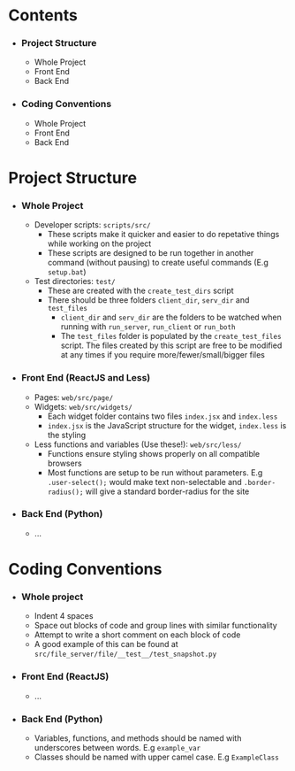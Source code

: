 # Contents

  * ### Project Structure
    * Whole Project
    * Front End
    * Back End
  * ### Coding Conventions
    * Whole Project
    * Front End
    * Back End

# Project Structure

  * ### Whole Project
    * Developer scripts: `scripts/src/`
      * These scripts make it quicker and easier to do repetative things while working on the project
      * These scripts are designed to be run together in another command (without pausing) to create useful commands (E.g `setup.bat`)
    * Test directories: `test/`
      * These are created with the `create_test_dirs` script
      * There should be three folders `client_dir`, `serv_dir` and `test_files`
        * `client_dir` and `serv_dir` are the folders to be watched when running with `run_server`, `run_client` or `run_both`
        * The `test_files` folder is populated by the `create_test_files` script. The files created by this script are free to be modified at any times if you require more/fewer/small/bigger files

  * ### Front End (ReactJS and Less) 
    * Pages: `web/src/page/`
    * Widgets: `web/src/widgets/`
      * Each widget folder contains two files `index.jsx` and `index.less`
      * `index.jsx` is the JavaScript structure for the widget, `index.less` is the styling
    * Less functions and variables (Use these!): `web/src/less/`
      * Functions ensure styling shows properly on all compatible browsers
      * Most functions are setup to be run without parameters. E.g `.user-select();` would make text non-selectable and `.border-radius();` will give a standard border-radius for the site

  * ### Back End (Python)
    * ...
  
# Coding Conventions

  * ### Whole project
    * Indent 4 spaces
    * Space out blocks of code and group lines with similar functionality
    * Attempt to write a short comment on each block of code
    * A good example of this can be found at `src/file_server/file/__test__/test_snapshot.py`
  
  * ### Front End (ReactJS)
    * ...

  * ### Back End (Python)
    * Variables, functions, and methods should be named with underscores between words. E.g `example_var`
    * Classes should be named with upper camel case. E.g `ExampleClass`

